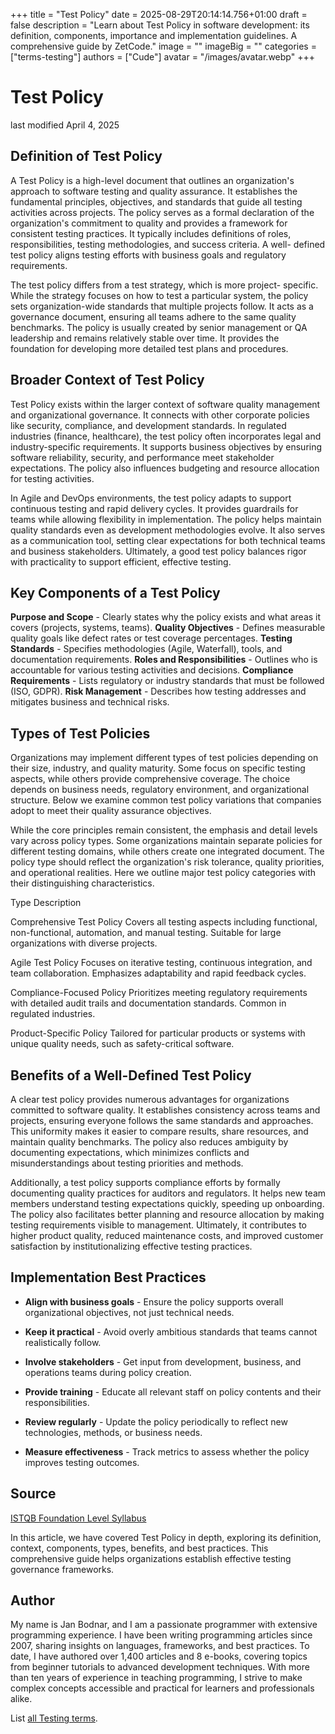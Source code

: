 +++
title = "Test Policy"
date = 2025-08-29T20:14:14.756+01:00
draft = false
description = "Learn about Test Policy in software development: its definition, components, importance and implementation guidelines. A comprehensive guide by ZetCode."
image = ""
imageBig = ""
categories = ["terms-testing"]
authors = ["Cude"]
avatar = "/images/avatar.webp"
+++

# Test Policy

last modified April 4, 2025

## Definition of Test Policy

A Test Policy is a high-level document that outlines an organization's 
approach to software testing and quality assurance. It establishes the 
fundamental principles, objectives, and standards that guide all testing 
activities across projects. The policy serves as a formal declaration of 
the organization's commitment to quality and provides a framework for 
consistent testing practices. It typically includes definitions of roles, 
responsibilities, testing methodologies, and success criteria. A well-
defined test policy aligns testing efforts with business goals and 
regulatory requirements.

The test policy differs from a test strategy, which is more project-
specific. While the strategy focuses on how to test a particular system, 
the policy sets organization-wide standards that multiple projects follow. 
It acts as a governance document, ensuring all teams adhere to the same 
quality benchmarks. The policy is usually created by senior management or 
QA leadership and remains relatively stable over time. It provides the 
foundation for developing more detailed test plans and procedures.

## Broader Context of Test Policy

Test Policy exists within the larger context of software quality 
management and organizational governance. It connects with other 
corporate policies like security, compliance, and development standards. 
In regulated industries (finance, healthcare), the test policy often 
incorporates legal and industry-specific requirements. It supports 
business objectives by ensuring software reliability, security, and 
performance meet stakeholder expectations. The policy also influences 
budgeting and resource allocation for testing activities.

In Agile and DevOps environments, the test policy adapts to support 
continuous testing and rapid delivery cycles. It provides guardrails for 
teams while allowing flexibility in implementation. The policy helps 
maintain quality standards even as development methodologies evolve. It 
also serves as a communication tool, setting clear expectations for both 
technical teams and business stakeholders. Ultimately, a good test policy 
balances rigor with practicality to support efficient, effective testing.

## Key Components of a Test Policy

**Purpose and Scope** - Clearly states why the policy 
exists and what areas it covers (projects, systems, teams).
**Quality Objectives** - Defines measurable quality 
goals like defect rates or test coverage percentages.
**Testing Standards** - Specifies methodologies 
(Agile, Waterfall), tools, and documentation requirements.
**Roles and Responsibilities** - Outlines who is 
accountable for various testing activities and decisions.
**Compliance Requirements** - Lists regulatory or 
industry standards that must be followed (ISO, GDPR).
**Risk Management** - Describes how testing addresses 
and mitigates business and technical risks.

## Types of Test Policies

Organizations may implement different types of test policies depending on 
their size, industry, and quality maturity. Some focus on specific 
testing aspects, while others provide comprehensive coverage. The choice 
depends on business needs, regulatory environment, and organizational 
structure. Below we examine common test policy variations that companies 
adopt to meet their quality assurance objectives.

While the core principles remain consistent, the emphasis and detail 
levels vary across policy types. Some organizations maintain separate 
policies for different testing domains, while others create one 
integrated document. The policy type should reflect the organization's 
risk tolerance, quality priorities, and operational realities. Here we 
outline major test policy categories with their distinguishing 
characteristics.

Type
Description

Comprehensive Test Policy
Covers all testing aspects including functional, non-functional, 
automation, and manual testing. Suitable for large organizations with 
diverse projects.

Agile Test Policy
Focuses on iterative testing, continuous integration, and team 
collaboration. Emphasizes adaptability and rapid feedback cycles.

Compliance-Focused Policy
Prioritizes meeting regulatory requirements with detailed audit 
trails and documentation standards. Common in regulated industries.

Product-Specific Policy
Tailored for particular products or systems with unique quality 
needs, such as safety-critical software.

## Benefits of a Well-Defined Test Policy

A clear test policy provides numerous advantages for organizations 
committed to software quality. It establishes consistency across teams 
and projects, ensuring everyone follows the same standards and 
approaches. This uniformity makes it easier to compare results, share 
resources, and maintain quality benchmarks. The policy also reduces 
ambiguity by documenting expectations, which minimizes conflicts and 
misunderstandings about testing priorities and methods.

Additionally, a test policy supports compliance efforts by formally 
documenting quality practices for auditors and regulators. It helps 
new team members understand testing expectations quickly, speeding up 
onboarding. The policy also facilitates better planning and resource 
allocation by making testing requirements visible to management. 
Ultimately, it contributes to higher product quality, reduced 
maintenance costs, and improved customer satisfaction by institutionalizing 
effective testing practices.

## Implementation Best Practices

- **Align with business goals** - Ensure the policy supports overall organizational objectives, not just technical needs.

- **Keep it practical** - Avoid overly ambitious standards that teams cannot realistically follow.

- **Involve stakeholders** - Get input from development, business, and operations teams during policy creation.

- **Provide training** - Educate all relevant staff on policy contents and their responsibilities.

- **Review regularly** - Update the policy periodically to reflect new technologies, methods, or business needs.

- **Measure effectiveness** - Track metrics to assess whether the policy improves testing outcomes.

## Source

[ISTQB Foundation Level Syllabus](https://www.istqb.org/)

In this article, we have covered Test Policy in depth, exploring its 
definition, context, components, types, benefits, and best practices. 
This comprehensive guide helps organizations establish effective testing 
governance frameworks.

## Author

My name is Jan Bodnar, and I am a passionate programmer with extensive
programming experience. I have been writing programming articles since 2007,
sharing insights on languages, frameworks, and best practices. To date, I have
authored over 1,400 articles and 8 e-books, covering topics from beginner
tutorials to advanced development techniques. With more than ten years of
experience in teaching programming, I strive to make complex concepts accessible
and practical for learners and professionals alike.

List [all Testing terms](/all/#terms-test).